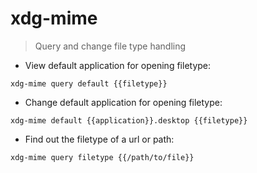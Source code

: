 # xdg-mime

> Query and change file type handling

- View default application for opening filetype:

`xdg-mime query default {{filetype}}`

- Change default application for opening filetype:

`xdg-mime default {{application}}.desktop {{filetype}}`

- Find out the filetype of a url or path:

`xdg-mime query filetype {{/path/to/file}}`

